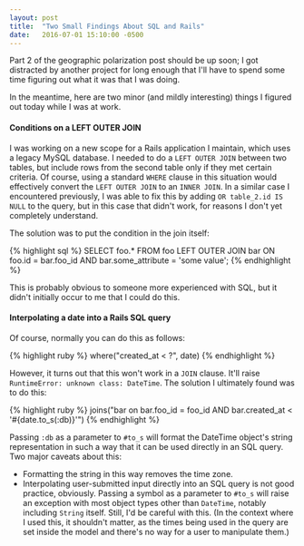 ```yaml
---
layout: post
title:  "Two Small Findings About SQL and Rails"
date:   2016-07-01 15:10:00 -0500
---
```

Part 2 of the geographic polarization post should be up soon; I got distracted
by another project for long enough that I'll have to spend some time figuring
out what it was that I was doing.

In the meantime, here are two minor (and mildly interesting) things I figured
out today while I was at work.

#### Conditions on a LEFT OUTER JOIN

I was working on a new scope for a Rails application I maintain, which uses a
legacy MySQL database. I needed to do a `LEFT OUTER JOIN` between two tables,
but include rows from the second table only if they met certain criteria. Of
course, using a standard `WHERE` clause in this situation would effectively
convert the `LEFT OUTER JOIN` to an `INNER JOIN`. In a similar case I
encountered previously, I was able to fix this by adding `OR table_2.id IS NULL`
to the query, but in this case that didn't work, for reasons I don't yet
completely understand.

The solution was to put the condition in the join itself:

{% highlight sql %}
SELECT
  foo.*
FROM foo
LEFT OUTER JOIN bar
  ON foo.id = bar.foo_id
  AND bar.some_attribute = 'some value';
{% endhighlight %}

This is probably obvious to someone more experienced with SQL, but it didn't
initially occur to me that I could do this.

#### Interpolating a date into a Rails SQL query

Of course, normally you can do this as follows:

{% highlight ruby %}
where("created_at < ?", date)
{% endhighlight %}

However, it turns out that this won't work in a `JOIN` clause. It'll raise
`RuntimeError: unknown class: DateTime`. The solution I ultimately found was to
do this:

{% highlight ruby %}
joins("bar on bar.foo_id = foo_id AND bar.created_at < '#{date.to_s(:db)}'")
{% endhighlight %}

Passing `:db` as a parameter to `#to_s` will format the DateTime object's string
representation in such a way that it can be used directly in an SQL query. Two
major caveats about this:

* Formatting the string in this way removes the time zone.
* Interpolating user-submitted input directly into an SQL query is not good
practice, obviously. Passing a symbol as a parameter to `#to_s` will raise an
exception with most object types other than `DateTime`, notably including
`String` itself. Still, I'd be careful with this. (In the context where I used
this, it shouldn't matter, as the times being used in the query are set inside
the model and there's no way for a user to manipulate them.)
